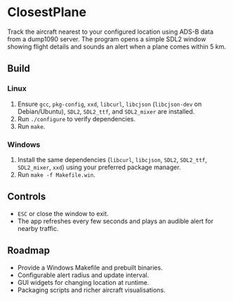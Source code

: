 # ClosestPlane

Track the aircraft nearest to your configured location using ADS-B data from a dump1090 server. The program opens a simple SDL2 window showing flight details and sounds an alert when a plane comes within 5 km.

## Build
### Linux
1. Ensure `gcc`, `pkg-config`, `xxd`, `libcurl`, `libcjson` (`libcjson-dev` on Debian/Ubuntu), `SDL2`, `SDL2_ttf`, and `SDL2_mixer` are installed.
2. Run `./configure` to verify dependencies.
3. Run `make`.

### Windows
1. Install the same dependencies (`libcurl`, `libcjson`, `SDL2`, `SDL2_ttf`, `SDL2_mixer`, `xxd`) using your preferred package manager.
2. Run `make -f Makefile.win`.

## Controls
- `ESC` or close the window to exit.
- The app refreshes every few seconds and plays an audible alert for nearby traffic.

## Roadmap
- Provide a Windows Makefile and prebuilt binaries.
- Configurable alert radius and update interval.
- GUI widgets for changing location at runtime.
- Packaging scripts and richer aircraft visualisations.
